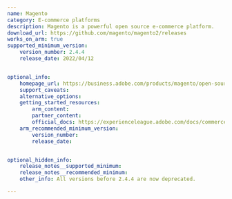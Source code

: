 ```yaml
---
name: Magento
category: E-commerce platforms
description: Magento is a powerful open source e-commerce platform.
download_url: https://github.com/magento/magento2/releases
works_on_arm: true
supported_minimum_version:
    version_number: 2.4.4
    release_date: 2022/04/12


optional_info:
    homepage_url: https://business.adobe.com/products/magento/open-source.html
    support_caveats:
    alternative_options:
    getting_started_resources:
        arm_content:
        partner_content:
        official_docs: https://experienceleague.adobe.com/docs/commerce-operations/installation-guide/composer.html
    arm_recommended_minimum_version:
        version_number:
        release_date:


optional_hidden_info:
    release_notes__supported_minimum:
    release_notes__recommended_minimum:
    other_info: All versions before 2.4.4 are now deprecated.

---
```

